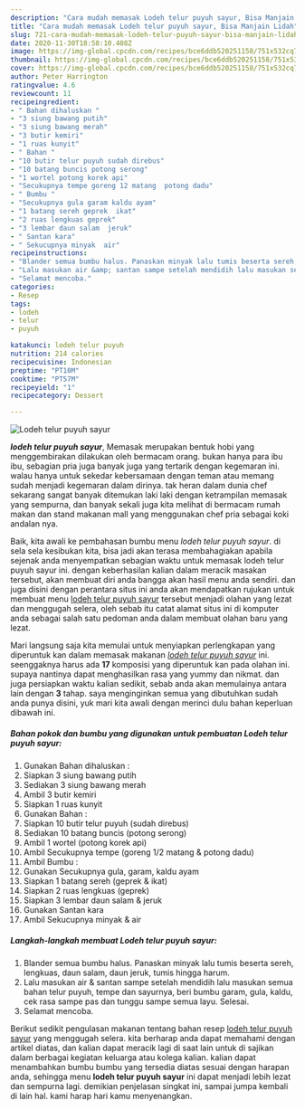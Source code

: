 ```yaml
---
description: "Cara mudah memasak Lodeh telur puyuh sayur, Bisa Manjain Lidah"
title: "Cara mudah memasak Lodeh telur puyuh sayur, Bisa Manjain Lidah"
slug: 721-cara-mudah-memasak-lodeh-telur-puyuh-sayur-bisa-manjain-lidah
date: 2020-11-30T18:58:10.408Z
image: https://img-global.cpcdn.com/recipes/bce6ddb520251158/751x532cq70/lodeh-telur-puyuh-sayur-foto-resep-utama.jpg
thumbnail: https://img-global.cpcdn.com/recipes/bce6ddb520251158/751x532cq70/lodeh-telur-puyuh-sayur-foto-resep-utama.jpg
cover: https://img-global.cpcdn.com/recipes/bce6ddb520251158/751x532cq70/lodeh-telur-puyuh-sayur-foto-resep-utama.jpg
author: Peter Harrington
ratingvalue: 4.6
reviewcount: 11
recipeingredient:
- " Bahan dihaluskan "
- "3 siung bawang putih"
- "3 siung bawang merah"
- "3 butir kemiri"
- "1 ruas kunyit"
- " Bahan "
- "10 butir telur puyuh sudah direbus"
- "10 batang buncis potong serong"
- "1 wortel potong korek api"
- "Secukupnya tempe goreng 12 matang  potong dadu"
- " Bumbu "
- "Secukupnya gula garam kaldu ayam"
- "1 batang sereh geprek  ikat"
- "2 ruas lengkuas geprek"
- "3 lembar daun salam  jeruk"
- " Santan kara"
- " Sekucupnya minyak  air"
recipeinstructions:
- "Blander semua bumbu halus. Panaskan minyak lalu tumis beserta sereh, lengkuas, daun salam, daun jeruk, tumis hingga harum."
- "Lalu masukan air &amp; santan sampe setelah mendidih lalu masukan semua bahan telur puyuh, tempe dan sayurnya, beri bumbu garam, gula, kaldu, cek rasa sampe pas dan tunggu sampe semua layu. Selesai."
- "Selamat mencoba."
categories:
- Resep
tags:
- lodeh
- telur
- puyuh

katakunci: lodeh telur puyuh 
nutrition: 214 calories
recipecuisine: Indonesian
preptime: "PT10M"
cooktime: "PT57M"
recipeyield: "1"
recipecategory: Dessert

---
```



![Lodeh telur puyuh sayur](https://img-global.cpcdn.com/recipes/bce6ddb520251158/751x532cq70/lodeh-telur-puyuh-sayur-foto-resep-utama.jpg)

<b><i>lodeh telur puyuh sayur</i></b>, Memasak merupakan bentuk hobi yang menggembirakan dilakukan oleh bermacam orang. bukan hanya para ibu ibu, sebagian pria juga banyak juga yang tertarik dengan kegemaran ini. walau hanya untuk sekedar kebersamaan dengan teman atau memang sudah menjadi kegemaran dalam dirinya. tak heran dalam dunia chef sekarang sangat banyak ditemukan laki laki dengan ketrampilan memasak yang sempurna, dan banyak sekali juga kita melihat di bermacam rumah makan dan stand makanan mall yang menggunakan chef pria sebagai koki andalan nya.



Baik, kita awali ke pembahasan bumbu menu <i>lodeh telur puyuh sayur</i>. di sela sela kesibukan kita, bisa jadi akan terasa membahagiakan apabila sejenak anda menyempatkan sebagian waktu untuk memasak lodeh telur puyuh sayur ini. dengan keberhasilan kalian dalam meracik masakan tersebut, akan membuat diri anda bangga akan hasil menu anda sendiri. dan juga disini dengan perantara situs ini anda akan mendapatkan rujukan untuk membuat menu <u>lodeh telur puyuh sayur</u> tersebut menjadi olahan yang lezat dan menggugah selera, oleh sebab itu catat alamat situs ini di komputer anda sebagai salah satu pedoman anda dalam membuat olahan baru yang lezat.


Mari langsung saja kita memulai untuk menyiapkan perlengkapan yang diperuntuk kan dalam memasak makanan <u><i>lodeh telur puyuh sayur</i></u> ini. seenggaknya harus ada <b>17</b> komposisi yang diperuntuk kan pada olahan ini. supaya nantinya dapat menghasilkan rasa yang yummy dan nikmat. dan juga persiapkan waktu kalian sedikit, sebab anda akan memulainya antara lain dengan <b>3</b> tahap. saya menginginkan semua yang dibutuhkan sudah anda punya disini, yuk mari kita awali dengan merinci dulu bahan keperluan dibawah ini.

<!--inarticleads1-->

##### Bahan pokok dan bumbu yang digunakan untuk pembuatan Lodeh telur puyuh sayur:

1. Gunakan  Bahan dihaluskan :
1. Siapkan 3 siung bawang putih
1. Sediakan 3 siung bawang merah
1. Ambil 3 butir kemiri
1. Siapkan 1 ruas kunyit
1. Gunakan  Bahan :
1. Siapkan 10 butir telur puyuh (sudah direbus)
1. Sediakan 10 batang buncis (potong serong)
1. Ambil 1 wortel (potong korek api)
1. Ambil Secukupnya tempe (goreng 1/2 matang &amp; potong dadu)
1. Ambil  Bumbu :
1. Gunakan Secukupnya gula, garam, kaldu ayam
1. Siapkan 1 batang sereh (geprek &amp; ikat)
1. Siapkan 2 ruas lengkuas (geprek)
1. Siapkan 3 lembar daun salam &amp; jeruk
1. Gunakan  Santan kara
1. Ambil  Sekucupnya minyak &amp; air




<!--inarticleads2-->

##### Langkah-langkah membuat Lodeh telur puyuh sayur:

1. Blander semua bumbu halus. Panaskan minyak lalu tumis beserta sereh, lengkuas, daun salam, daun jeruk, tumis hingga harum.
1. Lalu masukan air &amp; santan sampe setelah mendidih lalu masukan semua bahan telur puyuh, tempe dan sayurnya, beri bumbu garam, gula, kaldu, cek rasa sampe pas dan tunggu sampe semua layu. Selesai.
1. Selamat mencoba.




Berikut sedikit pengulasan makanan tentang bahan resep <u>lodeh telur puyuh sayur</u> yang menggugah selera. kita berharap anda dapat memahami dengan artikel diatas, dan kalian dapat meracik lagi di saat lain untuk di sajikan dalam berbagai kegiatan keluarga atau kolega kalian. kalian dapat menambahkan bumbu bumbu yang tersedia diatas sesuai dengan harapan anda, sehingga menu <b>lodeh telur puyuh sayur</b> ini dapat menjadi lebih lezat dan sempurna lagi. demikian penjelasan singkat ini, sampai jumpa kembali di lain hal. kami harap hari kamu menyenangkan.
